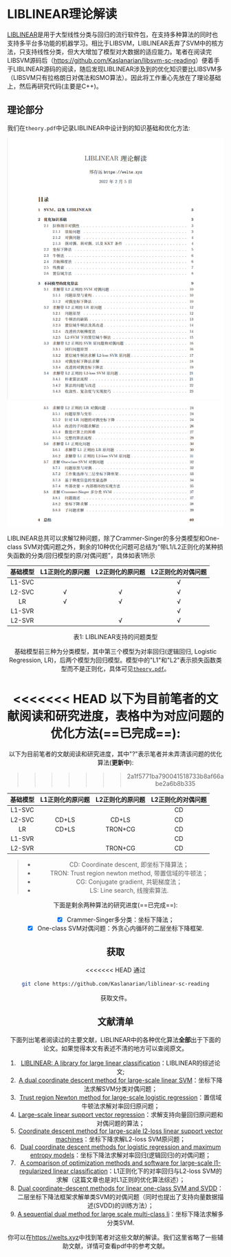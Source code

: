 # LIBLINEAR理论解读

[LIBLINEAR](https://www.csie.ntu.edu.tw/~cjlin/liblinear/)是用于大型线性分类与回归的流行软件包，在支持多种算法的同时也支持多平台多功能的机器学习。相比于LIBSVM，LIBLINEAR丢弃了SVM中的核方法，只支持线性分类，但大大增加了模型对大数据的适应能力。笔者在阅读完LIBSVM源码后（<https://github.com/Kaslanarian/libsvm-sc-reading>）便着手于LIBLINEAR源码的阅读，随后发现LIBLINEAR涉及到的优化知识要比LIBSVM多（LIBSVM只有拉格朗日对偶法和SMO算法）。因此将工作重心先放在了理论基础上，然后再研究代码(主要是C++)。

## 理论部分

我们在`theory.pdf`中记录LIBLINEAR中设计到的知识基础和优化方法:

<img src="src/1.png" alt="1" style="zoom: 80%;" />

<img src="src/2.png" alt="1" style="zoom: 80%;" />

LIBLINEAR总共可以求解12种问题，除了Crammer-Singer的多分类模型和One-class SVM对偶问题之外，剩余的10种优化问题可总结为“带L1/L2正则化的某种损失函数的分类/回归模型的原/对偶问题”，具体如表1所示

| 基础模型 | L1正则化的原问题 | L2正则化的原问题 | L2正则化的对偶问题 |
| :------: | :--------------: | :--------------: | :----------------: |
|  L1-SVC  |                  |                  |         √          |
|  L2-SVC  |        √         |        √         |         √          |
|    LR    |        √         |        √         |         √          |
|  L1-SVR  |                  |                  |         √          |
|  L2-SVR  |                  |        √         |         √          |

<center>表1: LIBLINEAR支持的问题类型

基础模型前三种为分类模型，其中第三个模型为对率回归(逻辑回归, Logistic Regression, LR)，后两个模型为回归模型。模型中的"L1"和"L2"表示损失函数类型而不是正则化，具体可见[`theory.pdf`](./theory.pdf)。

<<<<<<< HEAD
以下为目前笔者的文献阅读和研究进度，表格中为对应问题的优化方法(==已完成==):
=======
以下为目前笔者的文献阅读和研究进度，其中"?"表示笔者并未弄清该问题的优化算法(**更新中**):
>>>>>>> 2a1f5771ba790041518733b8af66abe2a6b8b335

| 基础模型 | L1正则化的原问题 | L2正则化的原问题 | L2正则化的对偶问题 |
| :------: | :--------------: | :--------------: | :----------------: |
|  L1-SVC  |                  |                  |         CD         |
|  L2-SVC  |      CD+LS       |      CD+LS       |         CD         |
|    LR    |      CD+LS       |     TRON+CG      |         CD         |
|  L1-SVR  |                  |                  |         CD         |
|  L2-SVR  |                  |     TRON+CG      |         CD         |

> - CD: Coordinate descent, 即坐标下降算法；
> - TRON: Trust region newton method, 带置信域的牛顿法；
> - CG: Conjugate gradient, 共轭梯度法；
> - LS: Line search, 线搜索算法.

下面是剩余两种算法的研究进度(==已完成==):

- [x] Crammer-Singer多分类：坐标下降法；
- [x] One-class SVM对偶问题：外贪心内循环的二层坐标下降框架.

## 获取

<<<<<<< HEAD
通过

```bash
git clone https://github.com/Kaslanarian/liblinear-sc-reading
```

获取文件。

## 文献清单

下面列出笔者阅读过的主要文献，LIBLINEAR中的各种优化算法**全部**出于下面的论文。如果觉得本文有表述不清的地方可以查阅原文。

1. [LIBLINEAR: A library for large linear classification](https://www.jmlr.org/papers/volume9/fan08a/fan08a.pdf)：LIBLINEAR的综述论文;
2. [A dual coordinate descent method for large-scale linear SVM](https://dl.acm.org/doi/abs/10.1145/1390156.1390208)：坐标下降法求解SVM分类对偶问题；
3. [Trust region Newton method for large-scale logistic regression](https://www.jmlr.org/papers/volume9/lin08b/lin08b.pdf)：置信域牛顿法求解对率回归原问题；
4. [Large-scale linear support vector regression](https://www.jmlr.org/papers/volume13/ho12a/ho12a.pdf)：求解支持向量回归原问题和对偶问题的算法；
5. [Coordinate descent method for large-scale l2-loss linear support vector machines](https://www.jmlr.org/papers/volume9/chang08a/chang08a.pdf)：坐标下降求解L2-loss SVM原问题；
6. [Dual coordinate descent methods for logistic regression and maximum entropy models](https://link.springer.com/article/10.1007/s10994-010-5221-8)：坐标下降法求解对率回归(逻辑回归)的对偶问题；
7. [A comparison of optimization methods and software for large-scale l1-regularized linear classification](https://www.jmlr.org/papers/volume11/yuan10c/yuan10c.pdf)：L1正则化下的对率回归与L2-loss SVM的求解（这篇文章也是对L1正则的优化算法综述）；
8. [Dual coordinate-descent methods for linear one-class SVM and SVDD](https://epubs.siam.org/doi/abs/10.1137/1.9781611976236.21)：二层坐标下降法框架求解单类SVM的对偶问题（同时也提出了支持向量数据描述(SVDD)的训练方法）；
9. [A sequential dual method for large scale multi-class li](https://dl.acm.org/doi/abs/10.1145/1401890.1401942)：坐标下降法求解多分类SVM.

你可以在<https://welts.xyz>中找到笔者对这些文献的解读。我们这里省略了一些辅助文献，详情可查看pdf中的参考文献。
